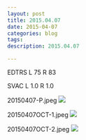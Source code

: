 ```yaml
---
layout: post
title: 2015.04.07
date: 2015-04-07
categories: blog
tags:
description: 2015.04.07

---
```


EDTRS L 75 R 83

SVAC L 1.0 R 1.0


20150407-P.jpeg
![](http://helphereyes.github.io/images/20150407-P.jpeg)

20150407OCT-1.jpeg
![](http://helphereyes.github.io/images/20150407OCT-1.jpeg)

20150407OCT-2.jpeg
![](http://helphereyes.github.io/images/20150407OCT-2.jpeg)